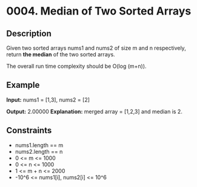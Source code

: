 # 0004. Median of Two Sorted Arrays

## Description

Given two sorted arrays nums1 and nums2 of size m and n respectively, return **the median** of the two sorted arrays.

The overall run time complexity should be O(log (m+n)).

## Example

**Input:** nums1 = [1,3], nums2 = [2]

**Output:** 2.00000
**Explanation:** merged array = [1,2,3] and median is 2.

## Constraints

- nums1.length == m
- nums2.length == n
- 0 <= m <= 1000
- 0 <= n <= 1000
- 1 <= m + n <= 2000
- -10^6 <= nums1[i], nums2[i] <= 10^6
